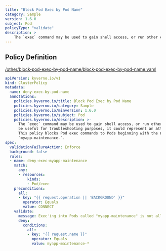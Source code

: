 ```yaml
---
title: "Block Pod Exec by Pod Name"
category: Sample
version: 1.6.0
subject: Pod
policyType: "validate"
description: >
    The `exec` command may be used to gain shell access, or run other commands, in a Pod's container. While this can be useful for troubleshooting purposes, it could represent an attack vector and is discouraged. This policy blocks Pod exec commands to Pods beginning with the name `myapp-maintenance-`.
---
```


## Policy Definition
<a href="https://github.com/kyverno/policies/raw/main//other/block-pod-exec-by-pod-name/block-pod-exec-by-pod-name.yaml" target="-blank">/other/block-pod-exec-by-pod-name/block-pod-exec-by-pod-name.yaml</a>

```yaml
apiVersion: kyverno.io/v1
kind: ClusterPolicy
metadata:
  name: deny-exec-by-pod-name
  annotations:
    policies.kyverno.io/title: Block Pod Exec by Pod Name
    policies.kyverno.io/category: Sample
    policies.kyverno.io/minversion: 1.6.0
    policies.kyverno.io/subject: Pod
    policies.kyverno.io/description: >-
      The `exec` command may be used to gain shell access, or run other commands, in a Pod's container. While this can
      be useful for troubleshooting purposes, it could represent an attack vector and is discouraged.
      This policy blocks Pod exec commands to Pods beginning with the name
      `myapp-maintenance-`.
spec:
  validationFailureAction: Enforce
  background: false
  rules:
  - name: deny-exec-myapp-maintenance
    match:
      any:
      - resources:
          kinds:
          - Pod/exec
    preconditions:
      all:
      - key: "{{ request.operation || 'BACKGROUND' }}"
        operator: Equals
        value: CONNECT
    validate:
      message: Exec'ing into Pods called "myapp-maintenance" is not allowed.
      deny:
        conditions:
          all:
          - key: "{{ request.name }}"
            operator: Equals
            value: myapp-maintenance-*

```
